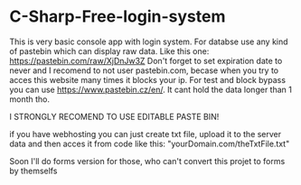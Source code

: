 # C-Sharp-Free-login-system
This is very basic console app with login system. For databse use any kind of pastebin which can display raw data. Like this one: https://pastebin.com/raw/XjDnJw3Z
Don't forget to set expiration date to never and I recomend to not user pastebin.com, becase when you try to acces this website many times it blocks your ip. For test and block bypass you can use https://www.pastebin.cz/en/. It cant hold the data longer than 1 month tho.

I STRONGLY RECOMEND TO USE EDITABLE PASTE BIN!

if you have webhosting you can just create txt file, upload it to the server data and then acces it from code like this: "yourDomain.com/theTxtFile.txt"

Soon I'll do forms version for those, who can't convert this projet to forms by themselfs
